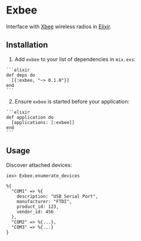 # Exbee

Interface with [Xbee](en.wikipedia.org/wiki/XBee) wireless radios in [Elixir](elixir-lang.org).

## Installation

  1. Add `exbee` to your list of dependencies in `mix.exs`:

    ```elixir
    def deps do
      [{:exbee, "~> 0.1.0"}]
    end
    ```

  2. Ensure `exbee` is started before your application:

    ```elixir
    def application do
      [applications: [:exbee]]
    end
    ```

## Usage

Discover attached devices:

    iex> Exbee.enumerate_devices

    %{
      "COM1" => %{
        description: "USB Serial Port",
        manufacturer: "FTDI",
        product_id: 123,
        vendor_id: 456
      },
      "COM2" => %{...},
      "COM3" => %{...}
    }

